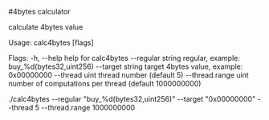 #4bytes calculator

calculate 4bytes value

Usage:
calc4bytes [flags]

Flags:
-h, --help                help for calc4bytes
--regular string      regular, example: buy_%d(bytes32,uint256)
--target string       target 4bytes value, example: 0x00000000
--thread uint         thread number (default 5)
--thread.range uint   number of computations per thread (default 1000000000) 




./calc4bytes --regular "buy_%d(bytes32,uint256)" --target "0x00000000" --thread 5 --thread.range 1000000000